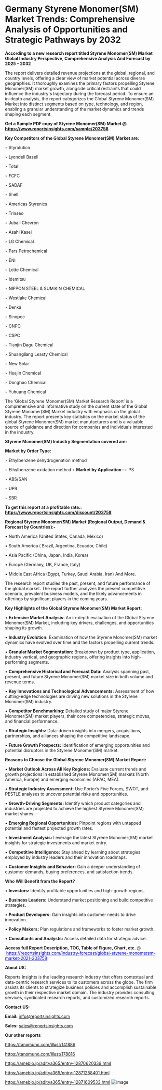 # Germany Styrene Monomer(SM) Market Trends: Comprehensive Analysis of Opportunities and Strategic Pathways by 2032

<strong>According to a new research report titled Styrene Monomer(SM) Market Global Industry Perspective, Comprehensive Analysis And Forecast by 2025 – 2032</strong>

The report delivers detailed revenue projections at the global, regional, and country levels, offering a clear view of market potential across diverse geographies. It thoroughly examines the primary factors propelling Styrene Monomer(SM) market growth, alongside critical restraints that could influence the industry's trajectory during the forecast period. To ensure an in-depth analysis, the report categorizes the Global Styrene Monomer(SM) Market into distinct segments based on type, technology, and region, enabling a granular understanding of the market dynamics and trends shaping each segment.

<strong>Get a Sample PDF copy of Styrene Monomer(SM) Market </strong><strong>@<a href=https://www.reportsinsights.com/sample/203758 style=color:#0000ff;> https://www.reportsinsights.com/sample/203758</a></strong></font>

<strong>Key Competitors of the Global Styrene Monomer(SM) Market are:</strong>

‣ Styrolution

‣ Lyondell Basell

‣ Total

‣ FCFC

‣ SADAF

‣ Shell

‣ Americas Styrenics

‣ Trinseo

‣ Jubail Chevron

‣ Asahi Kasei

‣ LG Chemical

‣ Pars Petrochemical

‣ ENI

‣ Lotte Chemical

‣ Idemitsu

‣ NIPPON STEEL & SUMIKIN CHEMICAL

‣ Westlake Chemical

‣ Denka

‣ Sinopec

‣ CNPC

‣ CSPC

‣ Tianjin Dagu Chemical

‣ Shuangliang Leasty Chemical

‣ New Solar

‣ Huajin Chemical

‣ Donghao Chemical

‣ Yuhuang Chemical

The ‘Global Styrene Monomer(SM) Market Research Report’ is a comprehensive and informative study on the current state of the Global Styrene Monomer(SM) Market industry with emphasis on the global industry. The report presents key statistics on the market status of the global Styrene Monomer(SM) market manufacturers and is a valuable source of guidance and direction for companies and individuals interested in the industry.

<strong>Styrene Monomer(SM) Industry Segmentation covered are:</strong>

<strong>Market by Order Type: </strong>

‣ Ethylbenzene dehydrogenation method

‣ Ethylbenzene oxidation method
‣ 
<strong>Market by Application :</strong>
‣ PS

‣ ABS/SAN

‣ UPR

‣ SBR

<strong>To get this report at a profitable rate.: <a href=https://www.reportsinsights.com/discount/203758 style=color:#0000ff;>https://www.reportsinsights.com/discount/203758</a></strong></font>

<strong>Regional Styrene Monomer(SM) Market (Regional Output, Demand &amp; Forecast by Countries):-</strong>

• North America (United States, Canada, Mexico)

• South America ( Brazil, Argentina, Ecuador, Chile)

• Asia Pacific (China, Japan, India, Korea)

• Europe (Germany, UK, France, Italy)

• Middle East Africa (Egypt, Turkey, Saudi Arabia, Iran) And More.

The research report studies the past, present, and future performance of the global market. The report further analyzes the present competitive scenario, prevalent business models, and the likely advancements in offerings by significant players in the coming years.

<strong>Key Highlights of the Global Styrene Monomer(SM) Market Report:</strong>

• <strong>Extensive Market Analysis:</strong> An in-depth evaluation of the Global Styrene Monomer(SM) Market, including key drivers, challenges, and opportunities shaping its growth.

• <strong>Industry Evolution:</strong> Examination of how the Styrene Monomer(SM) market dynamics have evolved over time and the factors propelling current trends.

• <strong>Granular Market Segmentation:</strong> Breakdown by product type, application, industry vertical, and geographic regions, offering insights into high-performing segments.

• <strong>Comprehensive Historical and Forecast Data:</strong> Analysis spanning past, present, and future Styrene Monomer(SM) market size in both volume and revenue terms.

• <strong>Key Innovations and Technological Advancements:</strong> Assessment of how cutting-edge technologies are driving new solutions in the Styrene Monomer(SM) industry.

• <strong>Competitor Benchmarking:</strong> Detailed study of major Styrene Monomer(SM) market players, their core competencies, strategic moves, and financial performance.

• <strong>Strategic Insights:</strong> Data-driven insights into mergers, acquisitions, partnerships, and alliances shaping the competitive landscape.

• <strong>Future Growth Prospects:</strong> Identification of emerging opportunities and potential disruptors in the Styrene Monomer(SM) market.

<strong>Reasons to Choose the Global Styrene Monomer(SM) Market Report:</strong>

• <strong>Market Outlook Across All Key Regions:</strong> Evaluate current trends and growth projections in established Styrene Monomer(SM) markets (North America, Europe) and emerging economies (APAC, MEA).

• <strong>Strategic Industry Assessment:</strong> Use Porter’s Five Forces, SWOT, and PESTLE analyses to uncover potential risks and opportunities.

• <strong>Growth-Driving Segments:</strong> Identify which product categories and industries are projected to achieve the highest Styrene Monomer(SM) market shares.

• <strong>Emerging Regional Opportunities:</strong> Pinpoint regions with untapped potential and fastest projected growth rates.

• <strong>Investment Analysis:</strong> Leverage the latest Styrene Monomer(SM) market insights for strategic investments and market entry.

• <strong>Competitive Intelligence:</strong> Stay ahead by learning about strategies employed by industry leaders and their innovation roadmaps.

• <strong>Customer Insights and Behavior:</strong> Gain a deeper understanding of customer demands, buying preferences, and satisfaction trends.

<strong>Who Will Benefit from the Report?</strong>

• <strong>Investors:</strong> Identify profitable opportunities and high-growth regions.

• <strong>Business Leaders:</strong> Understand market positioning and build competitive strategies.

• <strong>Product Developers:</strong> Gain insights into customer needs to drive innovation.

• <strong>Policy Makers:</strong> Plan regulations and frameworks to foster market growth.

• <strong>Consultants and Analysts:</strong> Access detailed data for strategic advice.
</ul>
<strong>Access full Report Description, TOC, Table of Figure, Chart, etc. </strong>@  <a href=https://reportsinsights.com/industry-forecast/global-styrene-monomersm-market-2021-203758 style=color:#0000ff;>https://reportsinsights.com/industry-forecast/global-styrene-monomersm-market-2021-203758</a></font>

<strong><strong>About US</strong>:</strong>

Reports Insights is the leading research industry that offers contextual and data-centric research services to its customers across the globe. The firm assists its clients to strategize business policies and accomplish sustainable growth in their respective market domain. The industry provides consulting services, syndicated research reports, and customized research reports.

<strong>Contact US:</strong>

<p class=""""><b>Email:</b> <a href=mailto:info@reportsinsights.com>info@reportsinsights.com</a></p>
<p class=""""><b>Sales:</b> <a href=mailto:sales@reportsinsights.com>sales@reportsinsights.com</a></p>

<strong>Our other reports</strong>

<a href=https://tanomuno.com/illust/141886>https://tanomuno.com/illust/141886</a>

<a href=https://tanomuno.com/illust/178816>https://tanomuno.com/illust/178816</a>

<a href=https://ameblo.jp/aditya365/entry-12870620339.html>https://ameblo.jp/aditya365/entry-12870620339.html</a>

<a href=https://ameblo.jp/aditya365/entry-12871258401.html>https://ameblo.jp/aditya365/entry-12871258401.html</a>

<a href=https://ameblo.jp/aditya365/entry-12871609533.html>https://ameblo.jp/aditya365/entry-12871609533.html</a>
![image](https://github.com/user-attachments/assets/06354b28-fe20-45cc-900e-587a03847bc8)
